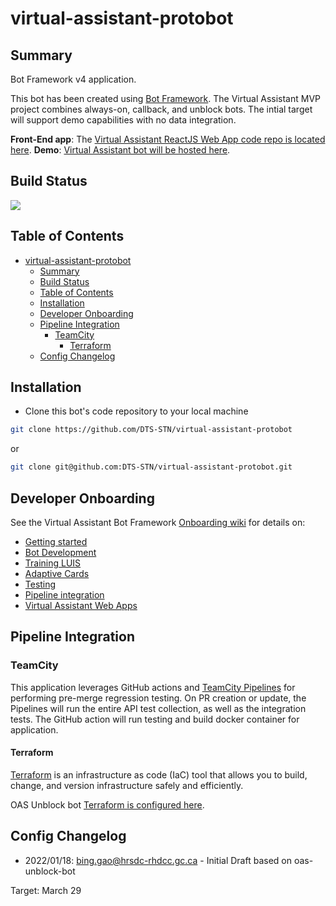 # virtual-assistant-protobot

## Summary

Bot Framework v4 application.

This bot has been created using [Bot Framework](https://dev.botframework.com). The Virtual Assistant MVP project combines always-on, callback, and unblock bots. The intial target will support demo capabilities with no data integration. 

**Front-End app**: The [Virtual Assistant ReactJS Web App code repo is located here](https://github.com/DTS-STN/virtual-assistant-reactjs).
**Demo**: [Virtual Assistant bot will be hosted here](https://virtual-assistant-web-app-main.bdm-dev.dts-stn.com/).

## Build Status

<a href="https://teamcity.dts-stn.com/viewType.html?buildTypeId=OasUnlockBot_DeployBdmDev&guest=1" >
<img src="https://teamcity.dts-stn.com/app/rest/builds/buildType:(id:5076)/statusIcon"/>
</a>

## Table of Contents

- [virtual-assistant-protobot](#virtual-assistant-protobot)
  - [Summary](#summary)
  - [Build Status](#build-status)
  - [Table of Contents](#table-of-contents)
  - [Installation](#installation)
  - [Developer Onboarding](#developer-onboarding)
  - [Pipeline Integration](#pipeline-integration)
    - [TeamCity](#teamcity)
      - [Terraform](#terraform)
  - [Config Changelog](#config-changelog)

## Installation

- Clone this bot's code repository to your local machine

```bash
git clone https://github.com/DTS-STN/virtual-assistant-protobot
```

or

```bash
git clone git@github.com:DTS-STN/virtual-assistant-protobot.git
```

## Developer Onboarding

See the Virtual Assistant Bot Framework [Onboarding wiki](https://github.com/DTS-STN/Virtual-Assistant-Bot-Framework/wiki/5.-Developer-Onboarding) for details on:

- [Getting started](https://github.com/DTS-STN/Virtual-Assistant-Bot-Framework/wiki/04.-Developer-Onboarding#getting-started)
- [Bot Development](https://github.com/DTS-STN/Virtual-Assistant-Bot-Framework/wiki/05.-Bot-Development)
- [Training LUIS](https://github.com/DTS-STN/Virtual-Assistant-Bot-Framework/wiki/06.-LUIS)
- [Adaptive Cards](https://github.com/DTS-STN/Virtual-Assistant-Bot-Framework/wiki/07.-Adaptive-Cards)
- [Testing](https://github.com/DTS-STN/Virtual-Assistant-Bot-Framework/wiki/05.-Developer-Onboarding#testing)
- [Pipeline integration](https://github.com/DTS-STN/Virtual-Assistant-Bot-Framework/wiki/08.-DevOps-&-Publishing)
- [Virtual Assistant Web Apps](https://github.com/DTS-STN/Virtual-Assistant-Bot-Framework/wiki/11.-Web-App-&-Landing-Page)

## Pipeline Integration

### TeamCity

This application leverages GitHub actions and [TeamCity Pipelines](https://teamcity.dts-stn.com/ 'TeamCity Login') for performing pre-merge regression testing. On PR creation or update, the Pipelines will run the entire API test collection, as well as the integration tests. The GitHub action will run testing and build docker container for application.

#### Terraform

[Terraform](https://www.terraform.io/intro/index.html 'Terraform intro') is an infrastructure as code (IaC) tool that allows you to build, change, and version infrastructure safely and efficiently.

OAS Unblock bot [Terraform is configured here](https://teamcity.dts-stn.com/buildConfiguration/OasUnlockBot_Terraform_TerraformOasUnblockBot?#all-projects 'Unblock Bot Terraform profile').

## Config Changelog

- 2022/01/18: bing.gao@hrsdc-rhdcc.gc.ca - Initial Draft based on oas-unblock-bot


Target:
March 29
